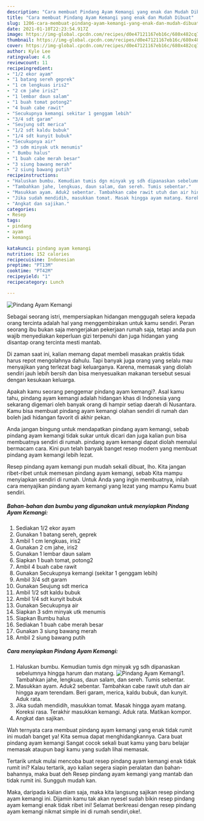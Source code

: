 ```yaml
---
description: "Cara membuat Pindang Ayam Kemangi yang enak dan Mudah Dibuat"
title: "Cara membuat Pindang Ayam Kemangi yang enak dan Mudah Dibuat"
slug: 1206-cara-membuat-pindang-ayam-kemangi-yang-enak-dan-mudah-dibuat
date: 2021-01-10T22:23:54.917Z
image: https://img-global.cpcdn.com/recipes/d0e47121167eb16c/680x482cq70/pindang-ayam-kemangi-foto-resep-utama.jpg
thumbnail: https://img-global.cpcdn.com/recipes/d0e47121167eb16c/680x482cq70/pindang-ayam-kemangi-foto-resep-utama.jpg
cover: https://img-global.cpcdn.com/recipes/d0e47121167eb16c/680x482cq70/pindang-ayam-kemangi-foto-resep-utama.jpg
author: Kyle Lee
ratingvalue: 4.6
reviewcount: 11
recipeingredient:
- "1/2 ekor ayam"
- "1 batang sereh geprek"
- "1 cm lengkuas iris2"
- "2 cm jahe iris2"
- "1 lembar daun salam"
- "1 buah tomat potong2"
- "4 buah cabe rawit"
- "Secukupnya kemangi sekitar 1 genggam lebih"
- "3/4 sdt garam"
- "Seujung sdt merica"
- "1/2 sdt kaldu bubuk"
- "1/4 sdt kunyit bubuk"
- "Secukupnya air"
- "3 sdm minyak utk menumis"
- " Bumbu halus"
- "1 buah cabe merah besar"
- "3 siung bawang merah"
- "2 siung bawang putih"
recipeinstructions:
- "Haluskan bumbu. Kemudian tumis dgn minyak yg sdh dipanaskan sebelumnya hingga harum dan matang."
- "Tambahkan jahe, lengkuas, daun salam, dan sereh. Tumis sebentar."
- "Masukkan ayam. Aduk2 sebentar. Tambahkan cabe rawit utuh dan air hingga ayam terendam. Beri garam, merica, kaldu bubuk, dan kunyit. Aduk rata."
- "Jika sudah mendidih, masukkan tomat. Masak hingga ayam matang. Koreksi rasa. Terakhir masukkan kemangi. Aduk rata. Matikan kompor."
- "Angkat dan sajikan."
categories:
- Resep
tags:
- pindang
- ayam
- kemangi

katakunci: pindang ayam kemangi 
nutrition: 152 calories
recipecuisine: Indonesian
preptime: "PT13M"
cooktime: "PT42M"
recipeyield: "1"
recipecategory: Lunch

---
```



![Pindang Ayam Kemangi](https://img-global.cpcdn.com/recipes/d0e47121167eb16c/680x482cq70/pindang-ayam-kemangi-foto-resep-utama.jpg)

Sebagai seorang istri, mempersiapkan hidangan menggugah selera kepada orang tercinta adalah hal yang menggembirakan untuk kamu sendiri. Peran seorang ibu bukan saja mengerjakan pekerjaan rumah saja, tetapi anda pun wajib menyediakan keperluan gizi terpenuhi dan juga hidangan yang disantap orang tercinta mesti mantab.

Di zaman  saat ini, kalian memang dapat membeli masakan praktis tidak harus repot mengolahnya dahulu. Tapi banyak juga orang yang selalu mau menyajikan yang terlezat bagi keluarganya. Karena, memasak yang diolah sendiri jauh lebih bersih dan bisa menyesuaikan makanan tersebut sesuai dengan kesukaan keluarga. 



Apakah kamu seorang penggemar pindang ayam kemangi?. Asal kamu tahu, pindang ayam kemangi adalah hidangan khas di Indonesia yang sekarang digemari oleh banyak orang di hampir setiap daerah di Nusantara. Kamu bisa membuat pindang ayam kemangi olahan sendiri di rumah dan boleh jadi hidangan favorit di akhir pekan.

Anda jangan bingung untuk mendapatkan pindang ayam kemangi, sebab pindang ayam kemangi tidak sukar untuk dicari dan juga kalian pun bisa membuatnya sendiri di rumah. pindang ayam kemangi dapat diolah memalui bermacam cara. Kini pun telah banyak banget resep modern yang membuat pindang ayam kemangi lebih lezat.

Resep pindang ayam kemangi pun mudah sekali dibuat, lho. Kita jangan ribet-ribet untuk memesan pindang ayam kemangi, sebab Kita mampu menyiapkan sendiri di rumah. Untuk Anda yang ingin membuatnya, inilah cara menyajikan pindang ayam kemangi yang lezat yang mampu Kamu buat sendiri.

<!--inarticleads1-->

##### Bahan-bahan dan bumbu yang digunakan untuk menyiapkan Pindang Ayam Kemangi:

1. Sediakan 1/2 ekor ayam
1. Gunakan 1 batang sereh, geprek
1. Ambil 1 cm lengkuas, iris2
1. Gunakan 2 cm jahe, iris2
1. Gunakan 1 lembar daun salam
1. Siapkan 1 buah tomat, potong2
1. Ambil 4 buah cabe rawit
1. Gunakan Secukupnya kemangi (sekitar 1 genggam lebih)
1. Ambil 3/4 sdt garam
1. Gunakan Seujung sdt merica
1. Ambil 1/2 sdt kaldu bubuk
1. Ambil 1/4 sdt kunyit bubuk
1. Gunakan Secukupnya air
1. Siapkan 3 sdm minyak utk menumis
1. Siapkan  Bumbu halus
1. Sediakan 1 buah cabe merah besar
1. Gunakan 3 siung bawang merah
1. Ambil 2 siung bawang putih




<!--inarticleads2-->

##### Cara menyiapkan Pindang Ayam Kemangi:

1. Haluskan bumbu. Kemudian tumis dgn minyak yg sdh dipanaskan sebelumnya hingga harum dan matang.
<img src="https://img-global.cpcdn.com/steps/a81264a89173fbd5/160x128cq70/pindang-ayam-kemangi-langkah-memasak-1-foto.jpg" alt="Pindang Ayam Kemangi">1. Tambahkan jahe, lengkuas, daun salam, dan sereh. Tumis sebentar.
1. Masukkan ayam. Aduk2 sebentar. Tambahkan cabe rawit utuh dan air hingga ayam terendam. Beri garam, merica, kaldu bubuk, dan kunyit. Aduk rata.
1. Jika sudah mendidih, masukkan tomat. Masak hingga ayam matang. Koreksi rasa. Terakhir masukkan kemangi. Aduk rata. Matikan kompor.
1. Angkat dan sajikan.




Wah ternyata cara membuat pindang ayam kemangi yang enak tidak rumit ini mudah banget ya! Kita semua dapat menghidangkannya. Cara buat pindang ayam kemangi Sangat cocok sekali buat kamu yang baru belajar memasak ataupun bagi kamu yang sudah lihai memasak.

Tertarik untuk mulai mencoba buat resep pindang ayam kemangi enak tidak rumit ini? Kalau tertarik, ayo kalian segera siapin peralatan dan bahan-bahannya, maka buat deh Resep pindang ayam kemangi yang mantab dan tidak rumit ini. Sungguh mudah kan. 

Maka, daripada kalian diam saja, maka kita langsung sajikan resep pindang ayam kemangi ini. Dijamin kamu tak akan nyesel sudah bikin resep pindang ayam kemangi enak tidak ribet ini! Selamat berkreasi dengan resep pindang ayam kemangi nikmat simple ini di rumah sendiri,oke!.

